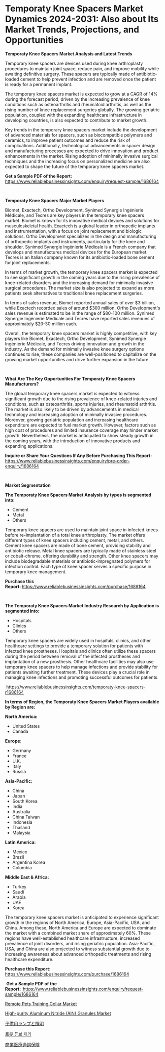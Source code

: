 <p><h1>Temporaty Knee Spacers Market Dynamics 2024-2031: Also about Its Market Trends, Projections, and Opportunities</h1></p><p><strong>Temporaty Knee Spacers Market Analysis and Latest Trends</strong></p>
<p><p>Temporary knee spacers are devices used during knee arthroplasty procedures to maintain joint space, reduce pain, and improve mobility while awaiting definitive surgery. These spacers are typically made of antibiotic-loaded cement to help prevent infection and are removed once the patient is ready for a permanent implant.</p><p>The temporary knee spacers market is expected to grow at a CAGR of 14% during the forecast period, driven by the increasing prevalence of knee conditions such as osteoarthritis and rheumatoid arthritis, as well as the rising number of knee replacement surgeries globally. The growing geriatric population, coupled with the expanding healthcare infrastructure in developing countries, is also expected to contribute to market growth.</p><p>Key trends in the temporary knee spacers market include the development of advanced materials for spacers, such as biocompatible polymers and ceramics, to improve patient outcomes and reduce the risk of complications. Additionally, technological advancements in spacer design and manufacturing processes are expected to drive innovation and product enhancements in the market. Rising adoption of minimally invasive surgical techniques and the increasing focus on personalized medicine are also expected to shape the future of the temporary knee spacers market.</p></p>
<p><strong>Get a Sample PDF of the Report:&nbsp;</strong> <a href="https://www.reliablebusinessinsights.com/enquiry/request-sample/1686164">https://www.reliablebusinessinsights.com/enquiry/request-sample/1686164</a></p>
<p>&nbsp;</p>
<p><strong>Temporaty Knee Spacers Major Market Players</strong></p>
<p><p>Biomet, Exactech, Ortho Development, Synimed Synergie Ingénierie Médicale, and Tecres are key players in the temporary knee spacers market. Biomet is known for its innovative medical devices and solutions for musculoskeletal health. Exactech is a global leader in orthopedic implants and instrumentation, with a focus on joint replacement and biologic solutions. Ortho Development specializes in the design and manufacturing of orthopedic implants and instruments, particularly for the knee and shoulder. Synimed Synergie Ingénierie Médicale is a French company that develops and manufactures medical devices for the European market. Tecres is an Italian company known for its antibiotic-loaded bone cement for joint replacements.</p><p>In terms of market growth, the temporary knee spacers market is expected to see significant growth in the coming years due to the rising prevalence of knee-related disorders and the increasing demand for minimally invasive surgical procedures. The market size is also projected to expand as more patients seek alternatives to traditional knee replacement surgeries.</p><p>In terms of sales revenue, Biomet reported annual sales of over $3 billion, while Exactech recorded sales of around $300 million. Ortho Development's sales revenue is estimated to be in the range of $80-100 million. Synimed Synergie Ingénierie Médicale and Tecres have reported sales revenues of approximately $20-30 million each.</p><p>Overall, the temporary knee spacers market is highly competitive, with key players like Biomet, Exactech, Ortho Development, Synimed Synergie Ingénierie Médicale, and Tecres driving innovation and growth in the industry. As the demand for minimally invasive knee surgery options continues to rise, these companies are well-positioned to capitalize on the growing market opportunities and drive further expansion in the future.</p></p>
<p>&nbsp;</p>
<p><strong>What Are The Key Opportunities For Temporaty Knee Spacers Manufacturers?</strong></p>
<p><p>The global temporary knee spacers market is expected to witness significant growth due to the rising prevalence of knee-related injuries and conditions, such as osteoarthritis, sports injuries, and rheumatoid arthritis. The market is also likely to be driven by advancements in medical technology and increasing adoption of minimally invasive procedures. Moreover, growing geriatric population and increasing healthcare expenditure are expected to fuel market growth. However, factors such as high cost of procedures and limited insurance coverage may hinder market growth. Nevertheless, the market is anticipated to show steady growth in the coming years, with the introduction of innovative products and expanding applications.</p></p>
<p><strong>Inquire or Share Your Questions If Any Before Purchasing This Report:</strong> <a href="https://www.reliablebusinessinsights.com/enquiry/pre-order-enquiry/1686164">https://www.reliablebusinessinsights.com/enquiry/pre-order-enquiry/1686164</a></p>
<p>&nbsp;</p>
<p><strong>Market Segmentation</strong></p>
<p><strong>The Temporaty Knee Spacers Market Analysis by types is segmented into:</strong></p>
<p><ul><li>Cement</li><li>Metal</li><li>Others</li></ul></p>
<p><p>Temporary knee spacers are used to maintain joint space in infected knees before re-implantation of a total knee arthroplasty. The market offers different types of knee spacers including cement, metal, and others. Cement knee spacers are made of bone cement, providing stability and antibiotic release. Metal knee spacers are typically made of stainless steel or cobalt-chrome, offering durability and strength. Other knee spacers may include biodegradable materials or antibiotic-impregnated polymers for infection control. Each type of knee spacer serves a specific purpose in temporary knee management.</p></p>
<p><strong>Purchase this Report:&nbsp;</strong><a href="https://www.reliablebusinessinsights.com/purchase/1686164">https://www.reliablebusinessinsights.com/purchase/1686164</a></p>
<p>&nbsp;</p>
<p><strong>The Temporaty Knee Spacers Market Industry Research by Application is segmented into:</strong></p>
<p><ul><li>Hospitals</li><li>Clinics</li><li>Others</li></ul></p>
<p><p>Temporary knee spacers are widely used in hospitals, clinics, and other healthcare settings to provide a temporary solution for patients with infected knee prostheses. Hospitals and clinics often utilize these spacers during the period between removal of the infected prostheses and implantation of a new prosthesis. Other healthcare facilities may also use temporary knee spacers to help manage infections and provide stability for patients awaiting further treatment. These devices play a crucial role in managing knee infections and promoting successful outcomes for patients.</p></p>
<p><a href="https://www.reliablebusinessinsights.com/temporaty-knee-spacers-r1686164">&nbsp;https://www.reliablebusinessinsights.com/temporaty-knee-spacers-r1686164</a></p>
<p><strong>In terms of Region, the Temporaty Knee Spacers Market Players available by Region are:</strong></p>
<p>
    <p> <strong> North America: </strong>
        <ul>
            <li>United States</li>
            <li>Canada</li>
        </ul>
        </p> 
    <p> <strong> Europe: </strong>
        <ul>
            <li>Germany</li>
            <li>France</li>
            <li>U.K.</li>
            <li>Italy</li>
            <li>Russia</li>
        </ul>
        </p> 
    <p> <strong> Asia-Pacific: </strong>
        <ul>
            <li>China</li>
            <li>Japan</li>
            <li>South Korea</li>
            <li>India</li>
            <li>Australia</li>
            <li>China Taiwan</li>
            <li>Indonesia</li>
            <li>Thailand</li>
            <li>Malaysia</li>
        </ul>
        </p> 
    <p> <strong> Latin America: </strong>
        <ul>
            <li>Mexico</li>
            <li>Brazil</li>
            <li>Argentina Korea</li>
            <li>Colombia</li>
        </ul>
        </p> 
    <p> <strong> Middle East & Africa: </strong>
        <ul>
            <li>Turkey</li>
            <li>Saudi</li>
            <li>Arabia</li>
            <li>UAE</li>
            <li>Korea</li>
        </ul>
    </p>
    </p>
<p><p>The temporary knee spacers market is anticipated to experience significant growth in the regions of North America, Europe, Asia-Pacific, USA, and China. Among these, North America and Europe are expected to dominate the market with a combined market share of approximately 60%. These regions have well-established healthcare infrastructure, increased prevalence of joint disorders, and rising geriatric population. Asia-Pacific, USA, and China are also projected to witness substantial growth due to increasing awareness about advanced orthopedic treatments and rising healthcare expenditure.</p></p>
<p><strong>Purchase this Report: </strong><a href="https://www.reliablebusinessinsights.com/purchase/1686164">https://www.reliablebusinessinsights.com/purchase/1686164</a></p>
<p>&nbsp;<strong>Get a Sample PDF of the Report:&nbsp;&nbsp;</strong><a href="https://www.reliablebusinessinsights.com/enquiry/request-sample/1686164">https://www.reliablebusinessinsights.com/enquiry/request-sample/1686164</a></p>
<p><strong></strong></p>
<p><p><a href="https://github.com/AKSHATREPORTPRIME/Market-Research-Report-List-4/blob/main/remote-pets-training-collar-market.md">Remote Pets Training Collar Market</a></p><p><a href="https://github.com/MaraKoelpin2023/Market-Research-Report-List-1/blob/main/high-purity-aluminum-nitride-aln-granules-market.md">High-purity Aluminum Nitride (AlN) Granules Market</a></p><p><a href="https://github.com/JanickJohns/Market-Research-Report-List-1/blob/main/5014129102809.md">子供用ランプと照明</a></p><p><a href="https://github.com/Jimmieraun892023/Market-Research-Report-List-1/blob/main/998471796320.md">로봇 튜브 패커</a></p><p><a href="https://github.com/DwightHuels1/Market-Research-Report-List-1/blob/main/1499707102808.md">商業医療過誤保険</a></p></p>